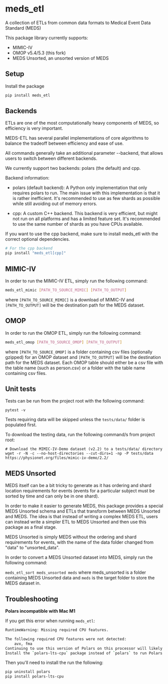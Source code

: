 # meds_etl

A collection of ETLs from common data formats to Medical Event Data Standard (MEDS)

This package library currently supports:

- MIMIC-IV
- OMOP v5.4/5.3 (this fork)
- MEDS Unsorted, an unsorted version of MEDS

## Setup
Install the package

```bash
pip install meds_etl
```

## Backends

ETLs are one of the most computationally heavy components of MEDS, so efficiency is very important.

MEDS-ETL has several parallel implementations of core algorithms to balance the tradeoff between efficiency and ease of use.

All commands generally take an additional parameter --backend, that allows users to switch between different backends.

We currently support two backends: polars (the default) and cpp.

Backend information:

- polars (default backend): A Python only implementation that only requires polars to run. The main issue with this implementation is that it is rather inefficient. It's recommended to use as few shards as possible while still avoiding out of memory errors.

- cpp: A custom C++ backend. This backend is very efficient, but might not run on all platforms and has a limited feature set. It's recommended to use the same number of shards as you have CPUs available.

If you want to use the cpp backend, make sure to install meds_etl with the correct optional dependencies.

```bash
# For the cpp backend
pip install "meds_etl[cpp]"
```

## MIMIC-IV

In order to run the MIMIC-IV ETL, simply run the following command:

```bash
meds_etl_mimic [PATH_TO_SOURCE_MIMIC] [PATH_TO_OUTPUT]
```

where `[PATH_TO_SOURCE_MIMIC]` is a download of MIMIC-IV and `[PATH_TO_OUTPUT]` will be the destination path for the MEDS dataset.

## OMOP

In order to run the OMOP ETL, simply run the following command:

```bash
meds_etl_omop [PATH_TO_SOURCE_OMOP] [PATH_TO_OUTPUT]
```

where `[PATH_TO_SOURCE_OMOP]` is a folder containing csv files (optionally gzipped) for an OMOP dataset and `[PATH_TO_OUTPUT]` will be the destination path for the MEDS dataset. Each OMOP table should either be a csv file with the table name (such as person.csv) or a folder with the table name containing csv files.

## Unit tests

Tests can be run from the project root with the following command:

```
pytest -v
```

Tests requiring data will be skipped unless the `tests/data/` folder is populated first.

To download the testing data, run the following command/s from project root:

```
# Download the MIMIC-IV-Demo dataset (v2.2) to a tests/data/ directory
wget -r -N -c --no-host-directories --cut-dirs=1 -np -P tests/data https://physionet.org/files/mimic-iv-demo/2.2/
```

## MEDS Unsorted

MEDS itself can be a bit tricky to generate as it has ordering and shard location requirements for events (events for a particular subject must be sorted by time and can only be in one shard).

In order to make it easier to generate MEDS, this package provides a special MEDS Unsorted schema and ETLs that transform between MEDS Unsorted and MEDS. The idea is that instead of writing a complex MEDS ETL, users can instead write a simpler ETL to MEDS Unsorted and then use this package as a final stage.

MEDS Unsorted is simply MEDS without the ordering and shard requirements for events, with the name of the data folder changed from "data" to "unsorted_data".

In order to convert a MEDS Unsorted dataset into MEDS, simply run the following command:

`meds_etl_sort meds_unsorted meds` where meds_unsorted is a folder containing MEDS Unsorted data and `meds` is the target folder to store the MEDS dataset in.

## Troubleshooting

**Polars incompatible with Mac M1**

If you get this error when running `meds_etl`:

```bash
RuntimeWarning: Missing required CPU features.

The following required CPU features were not detected:
    avx, fma
Continuing to use this version of Polars on this processor will likely result in a crash.
Install the `polars-lts-cpu` package instead of `polars` to run Polars with better compatibility.
```

Then you'll need to install the run the following:

```bash
pip uninstall polars
pip install polars-lts-cpu
```
